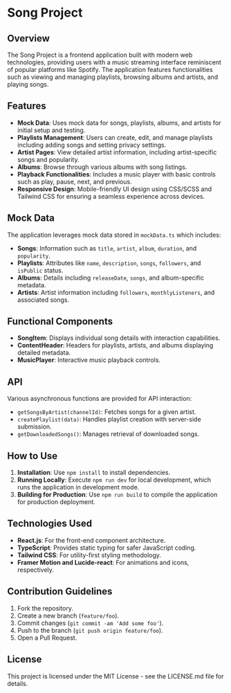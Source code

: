 # Song Project

## Overview

The Song Project is a frontend application built with modern web technologies, providing users with a music streaming interface reminiscent of popular platforms like Spotify. The application features functionalities such as viewing and managing playlists, browsing albums and artists, and playing songs.

## Features

- **Mock Data**: Uses mock data for songs, playlists, albums, and artists for initial setup and testing.
- **Playlists Management**: Users can create, edit, and manage playlists including adding songs and setting privacy settings.
- **Artist Pages**: View detailed artist information, including artist-specific songs and popularity.
- **Albums**: Browse through various albums with song listings.
- **Playback Functionalities**: Includes a music player with basic controls such as play, pause, next, and previous.
- **Responsive Design**: Mobile-friendly UI design using CSS/SCSS and Tailwind CSS for ensuring a seamless experience across devices.

## Mock Data

The application leverages mock data stored in `mockData.ts` which includes:

- **Songs**: Information such as `title`, `artist`, `album`, `duration`, and `popularity`.
- **Playlists**: Attributes like `name`, `description`, `songs`, `followers`, and `isPublic` status.
- **Albums**: Details including `releaseDate`, `songs`, and album-specific metadata.
- **Artists**: Artist information including `followers`, `monthlyListeners`, and associated songs.

## Functional Components

- **SongItem**: Displays individual song details with interaction capabilities.
- **ContentHeader**: Headers for playlists, artists, and albums displaying detailed metadata.
- **MusicPlayer**: Interactive music playback controls.

## API

Various asynchronous functions are provided for API interaction:

- `getSongsByArtist(channelId)`: Fetches songs for a given artist.
- `createPlaylist(data)`: Handles playlist creation with server-side submission.
- `getDownloadedSongs()`: Manages retrieval of downloaded songs.

## How to Use

1. **Installation**: Use `npm install` to install dependencies.
2. **Running Locally**: Execute `npm run dev` for local development, which runs the application in development mode.
3. **Building for Production**: Use `npm run build` to compile the application for production deployment.

## Technologies Used

- **React.js**: For the front-end component architecture.
- **TypeScript**: Provides static typing for safer JavaScript coding.
- **Tailwind CSS**: For utility-first styling methodology.
- **Framer Motion and Lucide-react**: For animations and icons, respectively.

## Contribution Guidelines

1. Fork the repository.
2. Create a new branch (`feature/foo`).
3. Commit changes (`git commit -am 'Add some foo'`).
4. Push to the branch (`git push origin feature/foo`).
5. Open a Pull Request.

## License

This project is licensed under the MIT License - see the LICENSE.md file for details.
